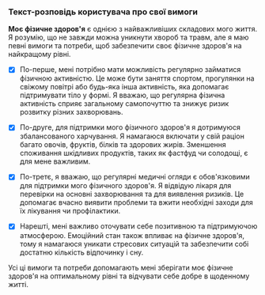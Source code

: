 ### Текст-розповідь користувача про свої вимоги


**Моє фізичне здоров'я** є однією з найважливіших складових мого життя. Я розумію, що не завжди можна уникнути хвороб та травм, але я маю певні вимоги та потреби, щоб забезпечити своє фізичне здоров'я на найкращому рівні.

- [x] По-перше, мені потрібно мати можливість регулярно займатися фізичною активністю. Це може бути заняття спортом, прогулянки на свіжому повітрі або будь-яка інша активність, яка допомагає підтримувати тіло у формі. Я вважаю, що регулярна фізична активність сприяє загальному самопочуттю та знижує ризик розвитку різних захворювань.

- [x] По-друге, для підтримки мого фізичного здоров'я я дотримуюся збалансованого харчування. Я намагаюся включати у свій раціон багато овочів, фруктів, білків та здорових жирів. Зменшення споживання шкідливих продуктів, таких як фастфуд чи солодощі, є для мене важливим.

- [x] По-третє, я вважаю, що регулярні медичні огляди є обов'язковими для підтримки мого фізичного здоров'я. Я відвідую лікаря для перевірки на основні захворювання та для виявлення ризиків. Це допомагає вчасно виявити проблеми та вжити необхідні заходи для їх лікування чи профілактики.

- [x] Нарешті, мені важливо оточувати себе позитивною та підтримуючою атмосферою. Емоційний стан також впливає на фізичне здоров'я, тому я намагаюся уникати стресових ситуацій та забезпечити собі достатню кількість відпочинку і сну.

Усі ці вимоги та потреби допомагають мені зберігати моє фізичне здоров'я на оптимальному рівні та відчувати себе добре в щоденному житті.
